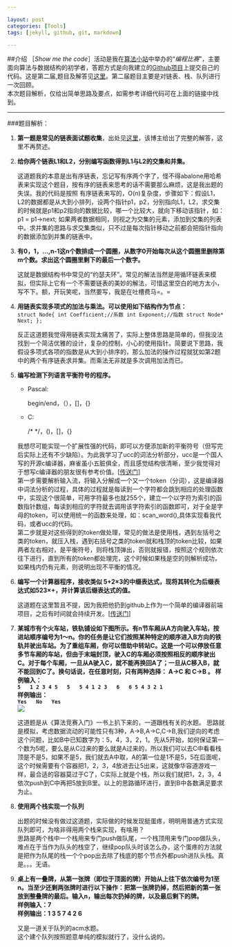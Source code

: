 ```yaml
---

layout: post
categories: [Tools]
tags: [jekyll, github, git, markdown]

---
```


##介绍
［*Show me the code*］活动是我在[算法小站](http://site.douban.com/196781/)中举办的“*编程比赛*”，主要面向算法与数据结构的初学者，答题方式是向我建立的[Github项目](https://github.com/ellochen/Show-me-the-code)上提交自己的代码。这是第二届,题目及解答见[这里](https://github.com/ellochen/Show-me-the-code/tree/master/second)。第二届题目主要是对链表、栈、队列进行一次回顾。  
本次题目解析，仅给出简单思路及要点，如需参考详细代码可在上面的链接中找到。  

---
###题目解析：
1. **第一题是常见的链表面试题收集**，出处见[这里](http://hit9.org/blog/C/posts/25.html#2)，该博主给出了完整的解答，这里不再赘述。

2. **给你两个链表L1和L2，分别编写函数得到L1与L2的交集和并集。**  

	这道题我的本意是出有序链表，忘记写有序两个字了，怪不得abalone用哈希表来实现这个题目，按有序的链表来思考的话不需要那么麻烦，这是我出题的失误。我的代码是按照
	有序链表来写的，O(n)复杂度，步骤如下：假设L1，L2的数据都是从大到小排列，设两个指针p1，p2，分别指向L1，L2，求交集的时候就是p1和p2指向的数据比较，哪一个比较大，就向下移动该指针，如：p1 = p1->next; 如果两者数据相同，则视之为交集的元素，添加到交集的列表中。求并集的思路与求交集类似，只不过是每次指针移动之前都会把指针指向的数据添加到并集的链表中。  

3. **有0，1，...,n-1这n个数排成一个圆圈，从数字0开始每次从这个圆圈里删除第m个数。求出这个圆圈里剩下的最后一个数字。**  

	这就是数据结构书中常见的“约瑟夫环”。常见的解法当然是用循环链表来模拟，但实际上它有一个不需要链表的美妙的解法，可惜这里空白的地方太小，写不下。额，开玩笑呢，当然要写，我是在吐槽费马=。=  

4. **用链表实现多项式的加法与乘法。可以使用如下结构作为节点：**  
		`struct Node{
			int Coefficient;//系数
			int Exponent;//指数
			struct Node* Next;
		};`

	反正这道题我觉得用链表实现太痛苦了，实际上整体思路是简单的，但我没法找到一个简洁优雅的设计，复杂的控制，小心的使用指针。简要说下思路，我假设多项式各项的指数是从大到小排序的，那么加法的操作过程就犹如第2题中的两个有序链表求并集。而乘法无非就是多次调用加法而已。

5. **编写检测下列语言平衡符号的程序。**

	- Pascal:

		begin/end，（），[]，{}

	- C:

		/* */，()，[]，{}

	我想尽可能实现一个扩展性强的代码，即可以方便添加新的平衡符号（但写完后实际上还有不少缺陷）。为此我学习了ucc的词法分析部分，ucc是一个国人写的开源c编译器，麻雀虽小五脏俱全，而且感觉结构很清晰，至少我觉得对于想写c编译器的朋友很有参考价值。[[传送门](http://sourceforge.net/projects/ucc/)]  
	第一步需要解析输入流，将输入分解成一个又一个token（分词），这是编译器中词法分析的过程，具体的过程就是每读到一个字符都会跳到相应的处理函数中，实现这个很简单，可用字符最多也就255个，建立一个以字符为索引的函数指针数组，每读到相应的字符就去调用该字符索引的函数即可，对于全是字母的token，可以使用统一的函数来处理，如：scan_word(),具体实现看我代码，或者ucc的代码。  
	第二步就是对这些得到的token做处理，常见的做法是使用栈，遇到左括号之类的token，就压入栈，遇到右括号之类的token就和栈顶的token比较，如果两者左右相对，是平衡符号，则将栈顶弹出，否则就报错，按照这个规则依次往下进行，直到所有的token都处理完，这个时候如果栈是空的则解析成功，如果栈内仍有元素，则说明出现不平衡的情况。  

6. **编写一个计算器程序，接收类似 5+2×3的中缀表达式，现将其转化为后缀表达式如523×+，并计算该后缀表达式的值。**  

	这道题在这里暂且不提，因为我把他扔到github上作为一个简单的编译器前端项目，之后有时间就会持续开发。[[传送门](https://github.com/ellochen/freeCompute)]  

7. **某城市有个火车站，铁轨铺设如下图所示。有n节车厢从A方向驶入车站，按进站顺序编号为1～n。你的任务是让它们按照某种特定的顺序进入B方向的铁轨并驶出车站。为了重组车厢，你可以借助中转站C。这是一个可以停放任意多节车厢的车站，但由于末端封顶，驶入C的车厢必须按照相反的顺序驶出C。对于每个车厢，一旦从A驶入C，就不能再换回A了；一旦从C移入B，就不能回到C了。换句话说，在任意时刻，只有两种选择： A->C 和 C->B 。 样例输入：  
`5  
1 2 3 4 5  
5  
5 4 1 2 3  
6  
6 5 4 3 2 1`  
样例输出：  
`Yes  
No  
Yes`**  
![](https://a248.e.akamai.net/camo.github.com/5e50d57de8a201b7df6b9896220c13c440dbd456/687474703a2f2f696d67332e646f7562616e2e636f6d2f766965772f6e6f74652f6c617267652f7075626c69632f70383034343038322e6a7067)

	这道题是从《算法竞赛入门》一书上扒下来的，一道跟栈有关的水题。
思路就是模拟，考虑数据流动的可能性只有3种，A->B,A->C,C->B,我们逆向的考虑这个问题，比如B中已知数字为：5，4，3，2，1。先从5开始，如何保证第一个数为5呢，要么是从C过来的要么就是A过来的，所以我们可以去C中看看栈顶是不是5，如果不是5，我们就去A中取，A的第一位是1不是5，5在后面呢，这个时候需要有个容器把1，2，3，4放进去让5出来，这就像华容道游戏一样，最合适的容器莫过于C了，C实际上就是个栈，所以我们就把1，2，3，4依次push到C中再把5放到B里。以上的思路循环进行，直到B中各数满足要求为止。

8. **使用两个栈实现一个队列**  

	出题的时候没有做过这道题，实际做的时候发现挺蛋疼，明明用普通方式实现队列即可，为啥非得用两个栈来实现，有啥用？  
	思路是两个栈中一个栈用来专门push做队尾，一个栈顶用来专门pop做队头，难点在于当作为队头的栈空了，继续pop队头时该怎么办，这个蛋疼的方法就是把作为队尾的栈一个个pop出去除了栈底的那个节点外都push进队头栈。真是。。。无语。

9. **桌上有一叠牌，从第一张牌（即位于顶面的牌）开始从上往下依次编号为1至n。当至少还剩两张牌时进行以下操作：把第一张牌扔掉，然后把新的第一张放到整叠牌的最后。输入n，输出每次扔掉的牌，以及最后剩下的牌。  
样例输入：7  
样例输出：1 3 5 7 4 2 6**  

	又是一道关于队列的acm水题。  
这个建个队列按照题意单纯的模拟就行了，没什么说的。